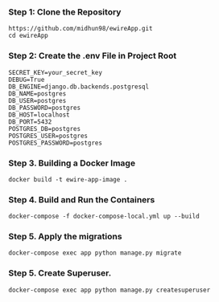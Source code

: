 ### Step 1: Clone the Repository
```
https://github.com/midhun98/ewireApp.git
cd ewireApp
```

### Step 2: Create the .env File in Project Root
```
SECRET_KEY=your_secret_key
DEBUG=True
DB_ENGINE=django.db.backends.postgresql
DB_NAME=postgres
DB_USER=postgres
DB_PASSWORD=postgres
DB_HOST=localhost
DB_PORT=5432
POSTGRES_DB=postgres
POSTGRES_USER=postgres
POSTGRES_PASSWORD=postgres
```

### Step 3. Building a Docker Image
```
docker build -t ewire-app-image .
```

### Step 4. Build and Run the Containers
```
docker-compose -f docker-compose-local.yml up --build
```
### Step 5. Apply the migrations
```
docker-compose exec app python manage.py migrate
```
### Step 5. Create Superuser.
```
docker-compose exec app python manage.py createsuperuser
```


